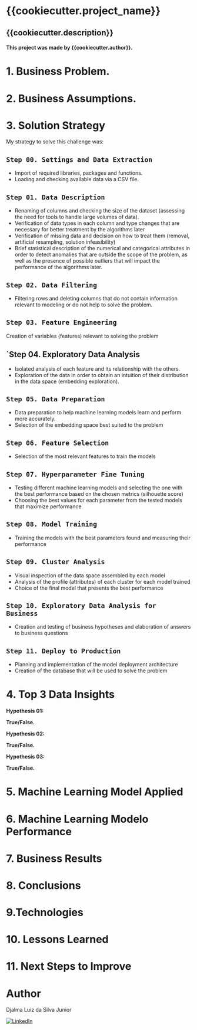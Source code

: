 # {{cookiecutter.project_name}}

## {{cookiecutter.description}}

#### This project was made by {{cookiecutter.author}}.

# 1. Business Problem.

# 2. Business Assumptions.

# 3. Solution Strategy

My strategy to solve this challenge was:

## `Step 00. Settings and Data Extraction`
* Import of required libraries, packages and functions.
* Loading and checking available data via a CSV file.

## `Step 01. Data Description`
* Renaming of columns and checking the size of the dataset (assessing the need for tools to handle large volumes of data).
* Verification of data types in each column and type changes that are necessary for better treatment by the algorithms later
* Verification of missing data and decision on how to treat them (removal, artificial resampling, solution infeasibility)
* Brief statistical description of the numerical and categorical attributes in order to detect anomalies that are outside the scope of the problem, as well as the presence of possible outliers that will impact the performance of the algorithms later.

## `Step 02. Data Filtering`
* Filtering rows and deleting columns that do not contain information relevant to modeling or do not help to solve the problem.

## `Step 03. Feature Engineering`
Creation of variables (features) relevant to solving the problem

## `Step 04. Exploratory Data Analysis
* Isolated analysis of each feature and its relationship with the others.
* Exploration of the data in order to obtain an intuition of their distribution in the data space (embedding exploration).

## `Step 05. Data Preparation`
* Data preparation to help machine learning models learn and perform more accurately.
* Selection of the embedding space best suited to the problem

## `Step 06. Feature Selection`
* Selection of the most relevant features to train the models

## `Step 07. Hyperparameter Fine Tuning`
* Testing different machine learning models and selecting the one with the best performance based on the chosen metrics (silhouette score)
* Choosing the best values for each parameter from the tested models that maximize performance

## `Step 08. Model Training`
* Training the models with the best parameters found and measuring their performance

## `Step 09. Cluster Analysis`
* Visual inspection of the data space assembled by each model
* Analysis of the profile (attributes) of each cluster for each model trained
* Choice of the final model that presents the best performance

## `Step 10. Exploratory Data Analysis for Business`
* Creation and testing of business hypotheses and elaboration of answers to business questions

## `Step 11. Deploy to Production`
* Planning and implementation of the model deployment architecture
* Creation of the database that will be used to solve the problem

# 4. Top 3 Data Insights

**Hypothesis 01:**

**True/False.**

**Hypothesis 02:**

**True/False.**

**Hypothesis 03:**

**True/False.**

# 5. Machine Learning Model Applied

# 6. Machine Learning Modelo Performance

# 7. Business Results

# 8. Conclusions

# 9.Technologies

# 10. Lessons Learned

# 11. Next Steps to Improve


# Author

Djalma Luiz da Silva Junior



[<img alt="LinkedIn" src="https://img.shields.io/badge/LinkedIn-0077B5?style=for-the-badge&logo=linkedin&logoColor=white"/>](https://www.linkedin.com/in/djalmajunior07)
